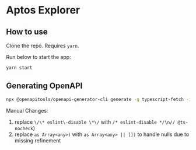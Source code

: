 # Aptos Explorer

## How to use

Clone the repo. Requires `yarn`.

Run below to start the app:

```sh
yarn start
```

## Generating OpenAPI

```sh
npx @openapitools/openapi-generator-cli generate -g typescript-fetch -i doc/openapi.yaml -o ./src/api_client --package-name api_client --additional-properties=supportsES6=1,typescriptThreePlus=1
```

Manual Changes:

1. replace `\/\* eslint\-disable \*\/` with `/* eslint-disable */\n// @ts-nocheck`)
2. replace `as Array<any>)`
   with `as Array<any> || [])` to handle nulls due to missing refinement